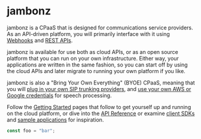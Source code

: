 # jambonz

jambonz is a CPaaS that is designed for communications service providers.  As an API-driven platform, you will primarily interface with it using [Webhooks]() and [REST APIs]().  

jambonz is available for use both as cloud APIs, or as an open source platform that you can run on your own infrastructure.  Either way, your applications are written in the same fashion, so you can start off by using the cloud APIs and later migrate to running your own platform if you like. 

jambonz is also a "Bring Your Own Everything" (BYOE) CPaaS, meaning that you will [plug in your own SIP trunking providers](), and [use your own AWS or Google credentials]() for speech processing. 

Follow the [Getting Started]() pages that follow to get yourself up and running on the cloud platform, or dive into the [API Reference]() or examine [client SDKs]() and [sample applications]() for inspiration.

```javascript
const foo = "bar";
```